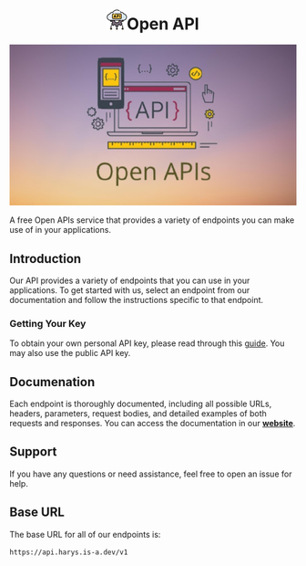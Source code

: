 <h1 align="center">
  <img src="src/media/logo.png" alt="logo" width="35"><b>Open API</b>
  <br>
</h1>

<p align="center">
  <a href="#"><img src="src/media/cover.png" alt="Cover" /></a>
</p>

A free Open APIs service that provides a variety of endpoints you can make use of in your applications.

## Introduction
Our API provides a variety of endpoints that you can use in your applications. To get started with us, select an endpoint from our documentation and follow the instructions specific to that endpoint.

### Getting Your Key
To obtain your own personal API key, please read through this [guide](src/getting-started/api-key.md). You may also use the public API key.

## Documenation
Each endpoint is thoroughly documented, including all possible URLs, headers, parameters, request bodies, and detailed examples of both requests and responses. You can access the documentation in our [**website**](https://open-api.js.org).

## Support
If you have any questions or need assistance, feel free to open an issue for help.

## Base URL
The base URL for all of our endpoints is:

```
https://api.harys.is-a.dev/v1
```